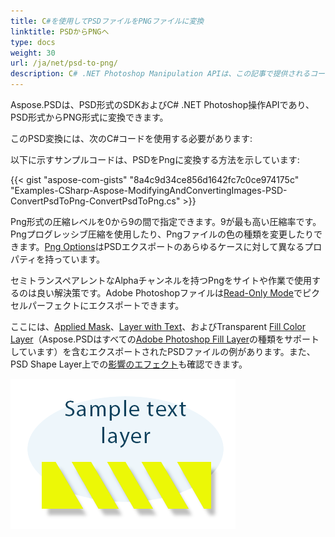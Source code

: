 ```yaml
---
title: C#を使用してPSDファイルをPNGファイルに変換
linktitle: PSDからPNGへ
type: docs
weight: 30
url: /ja/net/psd-to-png/
description: C# .NET Photoshop Manipulation APIは、この記事で提供されるコードを使用して、PSD形式からPNG形式に変換できます。
---
```


Aspose.PSDは、PSD形式のSDKおよびC# .NET Photoshop操作APIであり、PSD形式からPNG形式に変換できます。

このPSD変換には、次のC#コードを使用する必要があります:

以下に示すサンプルコードは、PSDをPngに変換する方法を示しています:

{{< gist "aspose-com-gists" "8a4c9d34ce856d1642fc7c0ce974175c" "Examples-CSharp-Aspose-ModifyingAndConvertingImages-PSD-ConvertPsdToPng-ConvertPsdToPng.cs" >}}

Png形式の圧縮レベルを0から9の間で指定できます。9が最も高い圧縮率です。Pngプログレッシブ圧縮を使用したり、Pngファイルの色の種類を変更したりできます。[Png Options](https://reference.aspose.com/psd/net/aspose.psd.imageoptions/pngoptions)はPSDエクスポートのあらゆるケースに対して異なるプロパティを持っています。

セミトランスペアレントなAlphaチャンネルを持つPngをサイトや作業で使用するのは良い解決策です。Adobe Photoshopファイルは[Read-Only Mode](https://reference.aspose.com/psd/net/aspose.psd.imageloadoptions/psdloadoptions/properties/readonlymode)でピクセルパーフェクトにエクスポートできます。

ここには、[Applied Mask](https://docs.aspose.com/display/psdjava/Apply+Masking)、[Layer with Text](https://reference.aspose.com/psd/net/aspose.psd.fileformats.psd.layers/textlayer)、およびTransparent [Fill Color Layer](https://reference.aspose.com/psd/net/aspose.psd.fileformats.psd.layers.filllayers/filllayer)（Aspose.PSDはすべての[Adobe Photoshop Fill Layer](https://docs.aspose.com/display/psdjava/Support+of+Fill+Layers)の種類をサポートしています）を含むエクスポートされたPSDファイルの例があります。また、PSD Shape Layer上での[影響のエフェクト](/ja/net/shadow-effects-in-psd-file/)も確認できます。

![todo:image_alt_text](psd-to-png_1.png)
